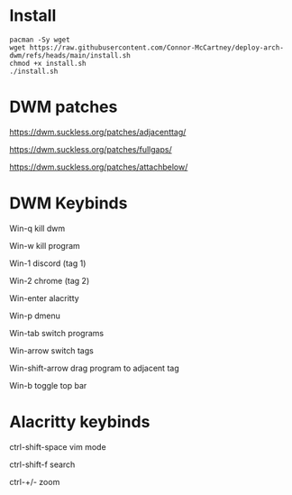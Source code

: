 # Install

```
pacman -Sy wget
wget https://raw.githubusercontent.com/Connor-McCartney/deploy-arch-dwm/refs/heads/main/install.sh
chmod +x install.sh
./install.sh
```

# DWM patches

https://dwm.suckless.org/patches/adjacenttag/

https://dwm.suckless.org/patches/fullgaps/

https://dwm.suckless.org/patches/attachbelow/

# DWM Keybinds

Win-q kill dwm

Win-w kill program

Win-1 discord (tag 1)

Win-2 chrome (tag 2)

Win-enter alacritty

Win-p dmenu

Win-tab switch programs

Win-arrow  switch tags

Win-shift-arrow  drag program to adjacent tag

Win-b toggle top bar

# Alacritty keybinds

ctrl-shift-space vim mode

ctrl-shift-f search

ctrl-+/- zoom


